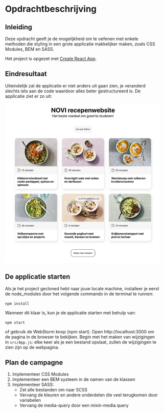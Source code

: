 # Opdrachtbeschrijving

## Inleiding
Deze opdracht geeft je de mogelijkheid om te oefenen met enkele methoden die styling in een grote applicatie makkelijker maken, zoals
CSS Modules, BEM en SASS.

Het project is opgezet met [Create React App](https://github.com/facebook/create-react-app).

## Eindresultaat
Uiteindelijk zal de applicatie er niet anders uit gaan zien, je veranderd slechts iets aan de code waardoor alles beter gestructureerd is.
De applicatie ziet er zo uit:

![Eindresultaat](src/assets/screenshot.png)

## De applicatie starten
Als je het project gecloned hebt naar jouw locale machine, installeer je eerst de node_modules door het volgende commando in de terminal te runnen:

`npm install`

Wanneer dit klaar is, kun je de applicatie starten met behulp van:

`npm start`

of gebruik de WebStorm knop (npm start). Open http://localhost:3000 om de pagina in de browser te bekijken. 
Begin met het maken van wijzigingen in `src/App.js`: elke keer als je een bestand opslaat, zullen de wijzigingen te zien zijn op de webpagina.

## Plan de campagne
1. Implementeer CSS Modules
2. Implementeer een BEM systeem in de namen van de klassen
3. Implementeer SASS:
    * Zet alle bestanden om naar SCSS
    * Vervang de kleuren en andere onderdelen die veel terugkomen door variabelen
    * Vervang de media-query door een mixin-media query